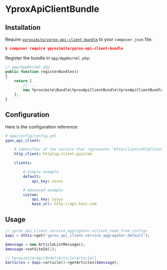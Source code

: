 YproxApiClientBundle
====================

Installation
------------

Require
[`yproximite/yprox-api-client-bundle`](https://packagist.org/packages/yproximite/yprox-api-client-bundle)
to your `composer.json` file:

```json
$ composer require yproximite/yprox-api-client-bundle
```

Register the bundle in `app/AppKernel.php`:

```php
// app/AppKernel.php
public function registerBundles()
{
    return [
        // ...
        new Yproximite\Bundle\YproxApiClientBundle\YproxApiClientBundle(),
    ];
}
```

Configuration
-------------

Here is the configuration reference:

```yaml
# app/config/config.yml
ypox_api_client:

    # Identifier of the service that represents "Http\Client\HttpClient"
    http_client: httplug.client.guzzle6

    clients:

        # Simple example
        default:
            api_key: xxxxx

        # Advanced example
        custom:
            api_key: yyyyy
            base_url: http://api.host.com
```

Usage
-----

```php
// yprox_api_client.service_aggregator.<client_name_from_config>
$api = $this->get('yprox_api_client.service_aggregator.default');

$message = new ArticleListMessage();
$message->setSiteId(1);

// Yproximite\Api\Model\Article\Article[]
$articles = $api->article()->getArticles($message);
```
